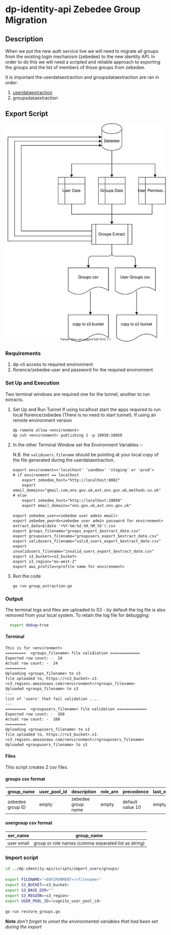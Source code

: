 # dp-identity-api Zebedee Group Migration

## Description

When we put the new auth service live we will need to migrate all groups from the existing login mechanism (zebedee) to the new identity API. In order to do this we will need a scripted and reliable approach to exporting the groups and the list of members of those groups from zebedee.

It is important the userdataextraction and groupsdataextraction are ran in order:

1. [userdataextraction](../userdataextraction/README.md)
2. groupsdataextraction

## Export Script

![dataflow](dataflow.drawio.svg)

### Requirements

1. dp-cli access to required environment
2. florence/zebedee user and password for the required environment

### Set Up and Execution

Two terminal windows are required  one for the tunnel, another to run extracts.

1. Set Up and Run Tunnel
    If using localhost start the apps required to run local florence/zebedee (There is no need to start tunnel).
    If using an remote environment version

    ```shell
    dp remote allow <environment>
    dp ssh <environment> publishing 1 -p 10050:10050
    ```

2. In the other Terminal Window set the Environment Variables :-

    N.B. the `validusers_filename` should be pointing at your local copy of the file generated during the userdataextraction.

    ```shell
    export environment=<'localhost' 'sandbox' 'staging' or 'prod'>
    # if environment == localhost
        export zebedee_host="http://localhost:8082"
        export email_domains="gmail.com,ons.gov.uk,ext.ons.gov.uk,methods.co.uk"
    # else
        export zebedee_host="http://localhost:10050"
        export email_domains="ons.gov.uk,ext.ons.gov.uk"

    export zebedee_user=<zebedee user admin email>
    export zebedee_pword=<zebedee user admin password for environment>
    extract_date=$(date '+%Y-%m-%d_%H_%M_%S').csv
    export groups_filename="groups_export_$extract_date.csv"
    export groupusers_filename="groupusers_export_$extract_date.csv"
    export validusers_filename="valid_users_export_$extract_date.csv"
    export invalidusers_filename="invalid_users_export_$extract_date.csv"
    export s3_bucket=<s3_bucket>
    export s3_region="eu-west-2"
    export aws_profile=<profile name for environment>
    ```

3. Run the code

   ```shell
   go run group_extraction.go
   ```

### Output

The terminal logs and files are uploaded to S3 - by default the log file is also removed from your local system. To retain the log file for debugging:

```sh
  export debug=true
```

#### Terminal

```shell
This is for <environment>
=========  <groups_filename> file validiation =============
Expected row count: -  24
Actual row count: -  24
=========
Uploading <groups_filename> to s3
file uploaded to, https://<s3_bucket>.s3.<s3_region>.amazonaws.com/<environment>/<groups_filename>
Uploaded <groups_filename> to s3
---
list of 'users' that fail validation ....
---
=========  <groupusers_filename> file validation =============
Expected row count: -  168
Actual row count: -  168
=========
Uploading <groupusers_filename> to s3
file uploaded to, https://<s3_bucket>.s3.<s3_region>.amazonaws.com/<environment>/<groupusers_filename>
Uploaded <groupusers_filename> to s3
```

#### Files

This script creates 2 csv files.

#### groups csv format

group_name | user_pool_id | description | role_arn | precedence | last_modified_date | creation_date
--- | --- | --- | --- | --- | --- | ---
zebedee group ID | empty | zebedee group name | empty | default value 10 | empty | empty

#### usergroup csv format

ser_name | group_name
--- | ---
user email | group or role names (comma separated list as string)

### Import script

```sh
cd ../dp-identity-api/scripts/import_users/groups/

export FILENAME="<ENVIRONMENT>/<filename>"
export S3_BUCKET=<s3_bucket>
export S3_BASE_DIR=""
export S3_REGION=<s3_region>
export USER_POOL_ID=<cognito_user_pool_id>

go run restore_groups.go
```

**Note** *don't forget to unset the environmental variables that had been set during the export*
